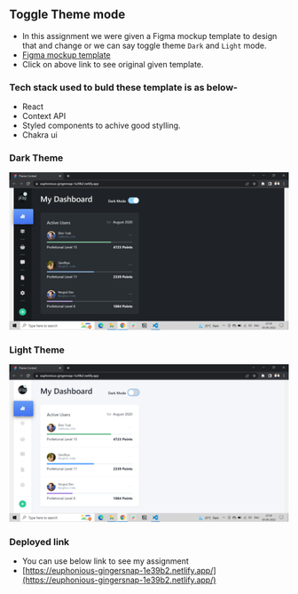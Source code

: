 ## Toggle Theme mode

- In this assignment we were given a Figma mockup template to design that and change or we can say toggle theme `Dark` and `Light` mode. 
- [Figma mockup template](https://www.figma.com/file/lJGCvrYfOkwHXjmExYbTyv/Web-Dashboard-%26-Statistics-UI-Kit-App-Template-1?node-id=2%3A2)
- Click on above link to see original given template.

### Tech stack used to buld these template is as below-
- React
- Context API 
- Styled components to achive good stylling.
- Chakra ui

### Dark Theme
<img src="./src/assets/darkTheme.png" />

### Light Theme
<img src="./src/assets/lightTheme.png" />


### Deployed link 
- You can use below link to see my assignment 
- [https://euphonious-gingersnap-1e39b2.netlify.app/](https://euphonious-gingersnap-1e39b2.netlify.app/)